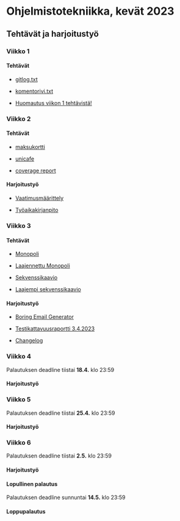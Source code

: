 # Ohjelmistotekniikka, kevät 2023

## Tehtävät ja harjoitustyö

### Viikko 1
#### Tehtävät
- [gitlog.txt](./laskarit/viikko1/gitlog.txt)

- [komentorivi.txt](./laskarit/viikko1/komentorivi.txt)

- [Huomautus viikon 1 tehtävistä!](./laskarit/viikko1/Huomautus%20viikon%201%20teht%C3%A4vist%C3%A4!)


### Viikko 2
#### Tehtävät
- [maksukortti](./laskarit/viikko2/maksukortti)

- [unicafe](./laskarit/viikko2/unicafe)

- [coverage report](https://github.com/SaijaGit/ot-harjoitustyo/blob/main/laskarit/viikko2/Screenshot%202023-03-23%20at%2003-09-46%20Coverage%20report.png)

#### Harjoitustyö
- [Vaatimusmäärittely](./BoringEmailGenerator/dokumentaatio/vaatimusmaarittely.md)

- [Työaikakirjanpito](./BoringEmailGenerator/dokumentaatio/tuntikirjanpito.md)


### Viikko 3
#### Tehtävät
- [Monopoli](./laskarit/viikko3/monopoli.md)

- [Laajennettu Monopoli](./laskarit/viikko3/laajennettu_monopoli.md)

- [Sekvenssikaavio](./laskarit/viikko3/sekvenssikaavio.md)

- [Laajempi sekvenssikaavio](./laskarit/viikko3/laajempi_sekvenssikaavio.md)

#### Harjoitustyö
- [Boring Email Generator](./BoringEmailGenerator)

- [Testikattavuusraportti 3.4.2023](./BoringEmailGenerator/dokumentaatio/testaus.md)

- [Changelog](./BoringEmailGenerator/dokumentaatio/Changelog.md)


### Viikko 4
Palautuksen deadline tiistai __18.4.__ klo 23:59
#### Harjoitustyö




### Viikko 5
Palautuksen deadline tiistai __25.4.__ klo 23:59
#### Harjoitustyö



### Viikko 6
Palautuksen deadline tiistai __2.5.__ klo 23:59
#### Harjoitustyö



#### Lopullinen palautus
Palautuksen deadline sunnuntai __14.5.__ klo 23:59
#### Loppupalautus

